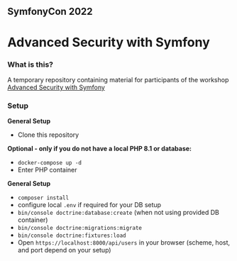 ## SymfonyCon 2022

# Advanced Security with Symfony

### What is this?

A temporary repository containing material for participants of the workshop
[Advanced Security with Symfony](https://live.symfony.com/2022-paris-con/workshop/advanced-security-with-symfony)

### Setup

**General Setup**

- Clone this repository

**Optional - only if you do not have a local PHP 8.1 or database:**

- `docker-compose up -d`
- Enter PHP container

**General Setup**

- `composer install`
- configure local `.env` if required for your DB setup
- `bin/console doctrine:database:create` (when not using provided DB container)
- `bin/console doctrine:migrations:migrate`
- `bin/console doctrine:fixtures:load`
- Open `https://localhost:8000/api/users` in your browser (scheme, host, and port depend on your setup)